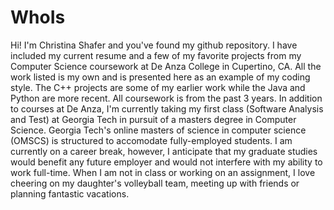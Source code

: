 # WhoIs
Hi! I'm Christina Shafer and you've found my github repository.  I have included my current resume and a few of my favorite projects from my Computer Science coursework at De Anza College in Cupertino, CA.  All the work listed is my own and is presented here as an example of my coding style.  The C++ projects are some of my earlier work while the Java and Python are more recent. All coursework is from the past 3 years.
In addition to courses at De Anza, I'm currently taking my first class (Software Analysis and Test) at Georgia Tech in pursuit of a masters degree in Computer Science. Georgia Tech's online masters of science in computer science (OMSCS) is structured to accomodate fully-employed students.  I am currently on a career break, however, I anticipate that my graduate studies would benefit any future employer and would not interfere with my ability to work full-time.
When I am not in class or working on an assignment, I love cheering on my daughter's volleyball team, meeting up with friends or planning fantastic vacations.  

